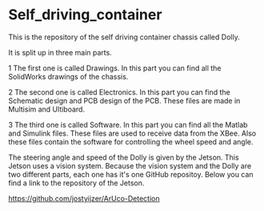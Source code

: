 # Self_driving_container

This is the repository of the self driving container chassis called Dolly.

It is split up in three main parts.

1 The first one is called Drawings. In this part you can find all the SolidWorks drawings of the chassis.

2 The second one is called Electronics. In this part you can find the Schematic design and PCB design of the PCB. These files are made in Multisim and Ultiboard.

3 The third one is called Software. In this part you can find all the Matlab and Simulink files. These files are used to receive data from the XBee. Also these files contain the software for controlling the wheel speed and angle.

The steering angle and speed of the Dolly is given by the Jetson. This Jetson uses a vision system. Because the vision system and the Dolly are two different parts, each one has it's one GitHub repositoy. Below you can find a link to the repository of the Jetson.

https://github.com/jostyijzer/ArUco-Detection
